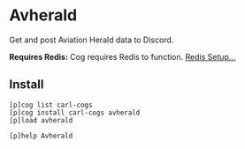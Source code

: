 # Avherald

Get and post Aviation Herald data to Discord.

**Requires Redis:** Cog requires Redis to function. [Redis Setup...](../README.md#redis)

## Install

```text
[p]cog list carl-cogs
[p]cog install carl-cogs avherald
[p]load avherald

[p]help Avherald
```